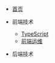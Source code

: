 * [首页](README)

* 前端技术
  * [TypeScript](/FrontEnd/typescript/)
  * [前端运维](/FrontEnd/maintenance/)
* 后端技术
